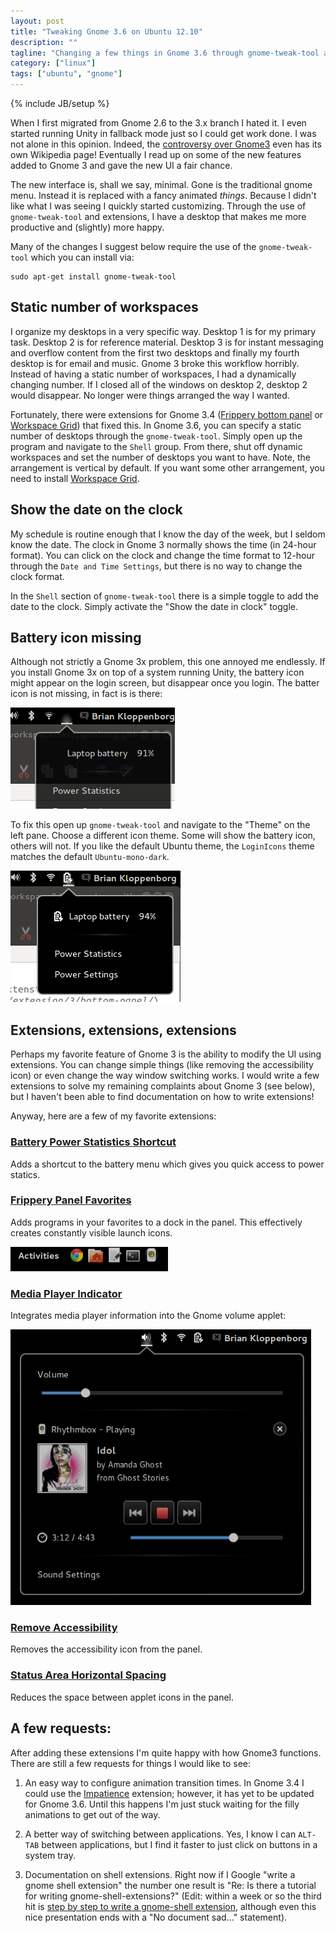 ```yaml
---
layout: post
title: "Tweaking Gnome 3.6 on Ubuntu 12.10"
description: ""
tagline: "Changing a few things in Gnome 3.6 through gnome-tweak-tool and extensions"
category: ["linux"]
tags: ["ubuntu", "gnome"]
---
```

{% include JB/setup %}

When I first migrated from Gnome 2.6 to the 3.x branch I hated it. I
even started running Unity in fallback mode just so I could get work
done. I was not alone in this opinion. Indeed, the [controversy over Gnome3](http://en.wikipedia.org/wiki/Controversy_over_GNOME_3) even 
has its own Wikipedia page! Eventually I read up on some of the new features added to Gnome 3 and gave the new UI a fair chance.

The new interface is, shall we say, minimal. Gone is the traditional
gnome menu. Instead it is replaced with a fancy animated _things_.
Because I didn't like what I was seeing I quickly started customizing.
Through the use of `gnome-tweak-tool` and extensions, I have a desktop
that makes me more productive and (slightly) more happy.

Many of the changes I suggest below require the use of the 
`gnome-tweak-tool` which you can install via:

    sudo apt-get install gnome-tweak-tool

## Static number of workspaces

I organize my desktops in a very specific way. Desktop 1 is for my
primary task. Desktop 2 is for reference material. Desktop 3 is for
instant messaging and overflow content from the first two desktops and
finally my fourth desktop is for email and music. Gnome 3 broke this
 workflow horribly. Instead of having a static number of workspaces, I
had a dynamically changing number. If I closed all of the windows on
desktop 2, desktop 2 would disappear. No longer were things arranged
the way I wanted.

Fortunately, there were extensions for Gnome 3.4 
([Frippery bottom panel](https://extensions.gnome.org/extension/3/bottom-panel/) or [Workspace Grid](https://extensions.gnome.org/extension/484/workspace-grid/)) that fixed this. In Gnome 3.6, you can
specify a static number of desktops through the `gnome-tweak-tool`.
Simply open up the program and navigate to the `Shell` group. From
there, shut off dynamic workspaces and set the number of desktops you
want to have. Note, the arrangement is vertical by default. If you want
some other arrangement, you need to install [Workspace Grid](https://extensions.gnome.org/extension/484/workspace-grid/).

## Show the date on the clock

My schedule is routine enough that I know the day of the week, but I
seldom know the date. The clock in Gnome 3 normally shows the time (in
24-hour format). You can click on the clock and change the time format
to 12-hour through the `Date and Time Settings`, but there is no way to
change the clock format. 

In the `Shell` section of `gnome-tweak-tool` there is a simple toggle
to add the date to the clock. Simply activate the "Show the date in
clock" toggle.

## Battery icon missing

Although not strictly a Gnome 3x problem, this one annoyed me
endlessly.  If you install Gnome 3x on top of a system running Unity,
the battery icon might appear on the login screen, but disappear once
you login. The batter icon is not missing, in fact is is there:

![The battery icon in Gnome 3 is dark if you have previously used Unity](/images/blog/2012-12-09-gnome-3-battery-icon-missing.png)

To fix this open up `gnome-tweak-tool` and navigate to the "Theme" on
the left pane.  Choose a different icon theme. Some will show the
battery icon, others will not. If you like the default Ubuntu theme,
the `LoginIcons` theme matches the default `Ubuntu-mono-dark`.

![The battery icon in Gnome 3 is dark if you have previously used Unity](/images/blog/2012-12-09-gnome-3-battery-icon-back.png)

## Extensions, extensions, extensions

Perhaps my favorite feature of Gnome 3 is the ability to modify the UI
using extensions. You can change simple things (like removing the
accessibility icon) or even change the way window switching works. I 
would write a few extensions to solve my remaining complaints about 
Gnome 3 (see below), but I haven't been able to find documentation on
how to write extensions! 

Anyway, here are a few of my favorite extensions:

### [Battery Power Statistics Shortcut](https://extensions.gnome.org/extension/175/battery-power-statistics-shortcut/) 

Adds a shortcut to the battery menu which gives you quick access to power statics.

### [Frippery Panel Favorites](https://extensions.gnome.org/extension/4/panel-favorites/) 

Adds programs in your favorites to a dock in the panel. This effectively creates constantly visible launch icons.

![Frippery Panel Favorites](/images/blog/2012-12-09-frippery-panel-favorites.png)

### [Media Player Indicator](https://extensions.gnome.org/extension/55/media-player-indicator/) 

Integrates media player information into the Gnome volume applet:

![Media player indicator applet](/images/blog/2012-12-09-media-player-indicator.png)

### [Remove Accessibility](https://extensions.gnome.org/extension/112/remove-accesibility/) 

Removes the accessibility icon from the panel.

### [Status Area Horizontal Spacing](https://extensions.gnome.org/extension/355/status-area-horizontal-spacing/) 

Reduces the space between applet icons in the panel.

## A few requests:

After adding these extensions I'm quite happy with how Gnome3 
functions. There are still a few requests for things I would like
to see:

1. An easy way to configure animation transition times. In Gnome 3.4
I could use the [Impatience](https://extensions.gnome.org/extension/277/impatience/) extension; however, it has yet to be updated
for Gnome 3.6. Until this happens I'm just stuck waiting for the
filly animations to get out of the way.

2. A better way of switching between applications. Yes, I know I can
`ALT-TAB` between applications, but I find it faster to just click
on buttons in a system tray.

3. Documentation on shell extensions. Right now if I Google "write a gnome shell extension" the number one result is "Re: Is there a
 tutorial for writing gnome-shell-extensions?" (Edit: within a week 
or so the third hit is [step by step to write a gnome-shell extension](http://www.slideshare.net/yurenju/step-by-step-to-write-a-gnomeshell-extension), although even this nice presentation ends with a "No document sad..." statement).
